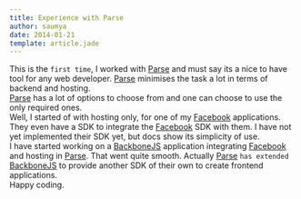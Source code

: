 ```yaml
---
title: Experience with Parse
author: saumya
date: 2014-01-21
template: article.jade
---
```



This is the `first time`, I worked with [Parse][1] and must say its a nice to have tool for any web developer. [Parse][1] minimises the task a lot in terms of backend and hosting.     
[Parse][1] has a lot of options to choose from and one can choose to use the only required ones.     
Well, I started of with hosting only, for one of my [Facebook][2] applications. They even have a SDK to integrate the [Facebook][2] SDK with them. I have not yet implemented their SDK yet, but docs show its simplicity of use.     
I have started working on a [BackboneJS][3] application integrating [Facebook][2] and hosting in [Parse][1]. That went quite smooth. Actually [Parse][1] `has extended` [BackboneJS][3] to provide another SDK of their own to create frontend applications.     
Happy coding.      


[1]: https://parse.com/
[2]: http://facebook.com/
[3]: http://backbonejs.org/